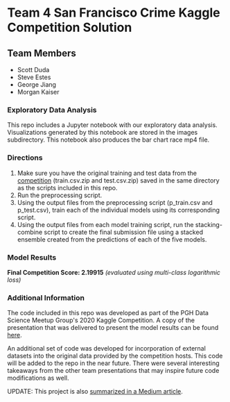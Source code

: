 # Team 4 San Francisco Crime Kaggle Competition Solution


## Team Members

* Scott Duda
* Steve Estes
* George Jiang
* Morgan Kaiser

### Exploratory Data Analysis

This repo includes a Jupyter notebook with our exploratory data analysis. Visualizations generated by this notebook are stored in the images subdirectory. This notebook also produces the bar chart race mp4 file.

### Directions

1. Make sure you have the original training and test data from the [competition](https://www.kaggle.com/c/sf-crime) (train.csv.zip and test.csv.zip) saved in the same directory as the scripts included in this repo. 
2. Run the preprocessing script.
3. Using the output files from the preprocessing script (p_train.csv and p_test.csv), train each of the individual models using its corresponding script. 
4. Using the output files from each model training script, run the stacking-combine script to create the final submission file using a stacked ensemble created from the predictions of each of the five models. 

### Model Results

**Final Competition Score:  2.19915**
*(evaluated using multi-class logarithmic loss)*

### Additional Information

The code included in this repo was developed as part of the PGH Data Science Meetup Group's 2020 Kaggle Competition. A copy of the presentation that was delivered to present the model results can be found [here](https://docs.google.com/presentation/d/1V-fzkfyjcLuN9bXJlbOhAorDTtMSrGwZ4xY1w1w0geM/edit?usp=sharing).  

An additional set of code was developed for incorporation of external datasets into the original data provided by the competition hosts. This code will be added to the repo in the near future. There were several interesting takeaways from the other team presentations that may inspire future code modifications as well. 

UPDATE:  This project is also [summarized in a Medium article](https://medium.com/@scottmduda/san-francisco-crime-classification-9d5a1c4d7cfd).